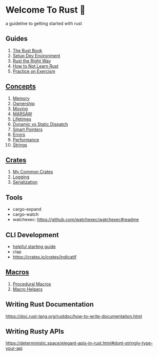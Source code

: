 # Welcome To Rust 🦀

a guideline to getting started with rust

## Guides

1. [The Rust Book](https://doc.rust-lang.org/book/title-page.html)
2. [Setup Dev Environment](https://dev.to/cthutu/rust-1-creating-your-development-environment-55bi)
3. [Rust the Right Way](https://github.com/flowchartsman/rust-the-right-way)
4. [How to Not Learn Rust](https://dystroy.org/blog/how-not-to-learn-rust/)
5. [Practice on Exercism](https://exercism.org/tracks/rust)

## [Concepts](./Concepts.md)

1. [Memory](./Concepts.md#memory)
2. [Ownership](./Concepts.md#ownership)
3. [Moving](./Concepts.md#moving)
4. [MARSAW](./Concepts.md#marsaw)
5. [Lifetimes](./Concepts.md#lifetimes)
6. [Dynamic vs Static Dispatch](./Concepts.md#dynamic-dispatch-vs-static-dispatch)
7. [Smart Pointers](./Concepts.md#smart-pointers)
8. [Errors](./Concepts.md#errors)
9. [Performance](./Concepts.md#performance)
10. [Strings](./Concepts.md#strings)

## [Crates](./Crates.md)

1. [My Common Crates](./Crates.md#my-common-crates)
1. [Logging](./Crates.md#logging)
1. [Serialization](./Crates.md#serialization)

## Tools

- cargo-expand
- cargo-watch
- watchexec: https://github.com/watchexec/watchexec#readme

## CLI Development

- [helpful starting guide](https://rust-cli.github.io/book/index.html)
- clap
- https://crates.io/crates/indicatif

## [Macros](./Macros.md)

1. [Procedural Macros](./Macros.md#procedural-macros)
2. [Macro Helpers](./Macros.md#macro-helpers)

## Writing Rust Documentation

https://doc.rust-lang.org/rustdoc/how-to-write-documentation.html

## Writing Rusty APIs

https://deterministic.space/elegant-apis-in-rust.html#dont-stringly-type-your-api
